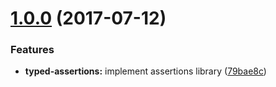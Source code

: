 <a name="1.0.0"></a>
# [1.0.0](https://github.com/TylorS/CHANGE_ME/compare/79bae8c...v1.0.0) (2017-07-12)


### Features

* **typed-assertions:** implement assertions library ([79bae8c](https://github.com/TylorS/CHANGE_ME/commit/79bae8c))



